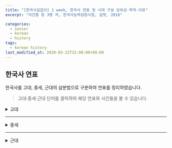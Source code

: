 ```yaml
---
title: "[한국사길잡이] 1 week, 한국사 연표 및 시대 구분 당위성·목적·이유"
excerpt: "이건홍 등 3명 저, 한국사능력검정시험, 길벗, 2016"

categories:
  - senior
  - korean
  - history
tags:
  - korean history
last_modified_at: 2020-03-22T15:00:00+09:00
---  
```


## 한국사 연표  

한국사를 고대, 중세, 근대의 삼분법으로 구분하여 연표를 정리하였습니다.  


> 고대·중세·근대 단어를 클릭하여 해당 연표와 사건들을 볼 수 있습니다.  

<details>
<summary>고대</summary>
<div markdown="1">
고대는 선사시대부터 고조선의 건국 그리고 고려가 건국되기 이전의 남북국 시대까지로 분류하였습니다.
<details>
<summary>구석기·신석기 시대의 모습</summary>
<div markdown="1">

|시기|사건|
|---------|-------------------|
|약 70만 년 전|구석기 시대 시작|
|기원전 8000년경|신석기 시대 시작|

</div>
</details>  

<details>
<summary>청동기·철기 시대의 모습</summary>
<div markdown="1">

|시기|사건|
|---------|-------------------|
|기원전 2233년|고조선 건국(청동기 기반)|
|기원전 2000년 경 ~ 기원전 1500년 경|한반도에 청동기 시대 시작|
|기원전 5세기 경|철기 보급|
|기원전 194년|위만 조선 성립|
|기원전 108년|고조선(위만 조선) 멸망|
|기원전 2세기경|철기의 본격 수용|

</div>
</details>  

<details>
<summary>고조선의 성립과 발전</summary>
<div markdown="1">

|시기|사건|
|---------|-------------------|
|기원전 2333년|고조선 건국|
|기원전 5세기경|철기의 보급|
|기원전 194년|위만 조선 성립|
|기원전 2세기경|철기의 본격 수용|
|기원전 108년|고조선(위만 조선) 멸망|

</div>
</details>

<details>
<summary>여러 나라의 성장</summary>
<div markdown="1">

|시기|사건|
|---------|-------------------|
|기원전 5세기경|한반도에 철기 보급|
|기원전 2세기경|철기의 본격 수용|
|기원전 108년|고조선(위만 조선) 멸망|
|기원전 37년|고구려 건국|

</div>
</details>

<details>
<summary>삼국 및 가야의 성립과 체제 정비</summary>
<div markdown="1">

|시기|사건|
|---------|-------------------|
|기원전 57년|박혁거세, 신라 건국|
|기원전 37년|주몽, 고구려 건국|
|기원전 18년|온조, 백제 건국|
|42년|김수로, 금관가야 건국|
|260년|백제 고이왕, 16관등과 공복 제정|

</div>
</details>

<details>
<summary>삼국 및 가야의 발전과 항쟁</summary>
<div markdown="1">

|시기|사건|
|---------|-------------------|
|313년|고구려 미천왕, 낙랑군 축출|
|371년|백체 근초고왕, 평양성 공격|
|372년|고구려, 불교 수용, 태학 설치|
|384년|백제, 불교 수용|
|400년|고구려, 신라에 침입한 왜구 격퇴|
|427년|고구려, 평양 천도|
|494년|고구려, 부여 멸망시킴|
|512년|신라 이사부, 우산국 정복|
|532년|신라, 금관가야 병합|
|538년|백제, 사비 천도|
|554년|백제 성왕, 관산성 전투에서 전사|
|562년|신라, 대가야 정복|

</div>
</details>

<details>
<summary>고구려의 대외 항쟁과 신라의 삼국 통일</summary>
<div markdown="1">

|시기|사건|
|---------|-------------------|
|612년|고구려, 살수 대첩|
|645년|고구려, 안시성 싸움 승리|
|660년|백제 멸망|
|668년|고구려 멸망|
|675년|매소성 전투|
|676년|신라, 삼국 통일|
|698년|발해 건국|

</div>
</details>

<details>
<summary>삼국의 경제와 사회</summary>
<div markdown="1">

|시기|사건|
|---------|-------------------|
|194년|고구려, 진대법 실시|
|260년|백제, 16관등과 공복 제정|
|502년|신라, 우경 실시|

</div>
</details>

<details>
<summary>삼국의 문화</summary>
<div markdown="1">

|시기|사건|
|---------|-------------------|
|372년|고구려, 불교 수용|
|384년|백제, 불교 수용|
|527년|신라, 불교 공인|
|545년|신라, 『국사』 편찬|
|552년|백제, 일본에 불교 전파|
|647년|신라, 첨성대 건립|

</div>
</details>

<details>
<summary>남북국의 성립과 발전</summary>
<div markdown="1">

|시기|사건|
|---------|-------------------|
|654년|신라, 무영왕 즉위|
|685년|신문왕, 9주 5소경 설치|
|687년|신문왕, 관료전 지급|
|689년|신문왕, 녹읍 폐지|
|698년|대조영, 발해 건국|
|732년|발해 장문휴, 당의 산둥 지방 공격|
|757년|경덕왕, 녹읍 부활|
|828년|장보고, 청해진 설치|

</div>
</details>

<details>
<summary>남북국의 사회, 경제, 문화</summary>
<div markdown="1">

|시기|사건|
|---------|-------------------|
|682년|신라, 국학 설치|
|687년|신문왕, 관료전 지급|
|722년|신라, 정전 지급|
|727년|혜초, 『왕오천축국전』집필|
|751년|신라, 불국사와 석굴암 중창|
|771년|신라, 성덕 대왕 신종 주조|
|788년|신라, 독서삼품과 설치|
|828년|장보고, 청해진 설치|

</div>
</details>

<details>
<summary>신라 말의 동요와 후삼국의 성립</summary>
<div markdown="1">

|시기|사건|
|---------|-------------------|
|780년|혜공왕 피살|
|788년|원성왕, 독서삼품과 설치|
|822년|김헌창의 난|
|828년|장보고, 청해진 설치|
|846년|장보고의 난|
|889년|원종·애노의 난|
|900년|견훤, 후백제 건국|
|901년|궁예, 후고구려 건국|
|918년|왕건, 고려 건국|

</div>
</details>


</div>
</details>  

- - -

<details>
<summary>중세</summary>
<div markdown="1">  
중세는 고려를 전후로 하는 시기로 분류하였습니다.  
또한 근세를 중세에 포함시켰습니다.

<details>
<summary>고려의 건국과 귀족 사회의 발전</summary>
<div markdown="1">

|시기|사건|
|---------|-------------------|
|918년|왕권, 고려 건국|
|926년|발해 멸망|
|936년|고려, 후삼국 통일|
|943년|태조, 훈요 10조 남김|
|956년|광종, 노비안검법 실시|
|958년|광종, 과거제 실시|
|983년|성종, 12목 설치|

</div>
</details>

<details>
<summary>문벌 귀족 사회와 무신 정권</summary>
<div markdown="1">

|시기|사건|
|---------|-------------------|
|1126년|이자겸의 난|
|1135년|묘청의 서경 천도 운동|
|1170년|무신 정변|
|1174년|서경 유수 조위총의 난|
|1176년|망이·망소이의 난|
|1193년|김사미·효심의 난|
|1196년|최충헌 집권|
|1198년|만적의 난|

</div>
</details>

<details>
<summary>고려의 대외 관계와 고려 후기의 정치 변화</summary>
<div markdown="1">

|시기|사건|
|---------|-------------------|
|993년|거란의 1차 침입|
|1019년|귀주 대첩|
|1033년|천리 장성 축조|
|1107년|윤관, 동북 9성 축조|
|1231년|몽골의 1차 침입|
|1232년|최우, 강화 천도|
|1270년|개경 환도, 삼별초의 대응 항쟁|
|1356년|공민왕, 쌍성총관부 탈환|
|1388년|이성계, 위화도 회군|
|1389년|박위, 쓰시마 섬 정벌|
|1391년|과전법 실시|

</div>
</details>

<details>
<summary>고려의 경제와 사회</summary>
<div markdown="1">

|시기|사건|
|---------|-------------------|
|976년|전시과 시행|
|996년|견원중보 주조|
|1076년|경정 전시과 시행, 관제 개혁|
|1102년|해동통보 주조|
|1363년|문익점, 목화씨 전래|

</div>
</details>

<details>
<summary>고려의 문화</summary>
<div markdown="1">

|시기|사건|
|---------|-------------------|
|958년|과거제 시행|
|1145년|삼국사기 편찬|
|1190년|지눌, 수선사 결성|
|1234년|상정고금예문 간행|
|1251년|팔만대장경 완성|
|1377년|직지심체요절 인쇄|

</div>
</details>

<details>
<summary>조선의 건국과 통치 체제의 정비</summary>
<div markdown="1">

|시기|사건|
|---------|-------------------|
|1387년|철령위 사건|
|1388년|위화도 회군|
|1391년|과전법 실시|
|1392년|조선 건국|
|1394년|한양 천도|
|1401년|신문고 설치|
|1453년|계유정란|
|1485년|경국대전 반포|

</div>
</details>

<details>
<summary>사림의 성장과 성리학적 질서의 확산</summary>
<div markdown="1">

|시기|사건|
|---------|-------------------|
|1459년|김종직의 관직 진출|
|1498년|무오사화|
|1504년|감자사화|
|1515년|조광조의 관직 진출|
|1519년|기묘사화|
|1545년|음사사화|
|1575년|동서 분당|

</div>
</details>

<details>
<summary>조선의 경제와 사회</summary>
<div markdown="1">

|시기|사건|
|---------|-------------------|
|1391년|과전법 실시|
|1412년|시전 설치|
|1413년|호패법 실시|
|1428년|유향소 복설|
|1448년|사창제 실시|
|1466년|관수 관급제 실시|
|1485년|오가작통법 시행|
|1517년|조광조, 여씨향약 시행|
|1559년|임꺽정의 난|

</div>
</details>

<details>
<summary>조선 전기의 문화</summary>
<div markdown="1">

|시기|사건|
|---------|-------------------|
|1395년|천상열차분야지도 제작|
|1402년|혼일강리역대국도지도 제작|
|1432년|삼강행실도 간행|
|1434년|앙부일구 제작|
|1441년|측우기 제작|
|1444년|칠정산 편찬|
|1446년|훈민정음 반포|
|1447년|몽유도원도 제작|
|1481년|동국여지승람 편찬|
|1485년|경국대전 간행|
|1493년|악학궤범 편찬|

</div>
</details>

<details>
<summary>임진왜란의 발발과 전쟁 피해 복구</summary>
<div markdown="1">

|시기|사건|
|---------|-------------------|
|1419년|쓰시마 섬 정벌|
|1443년|4군 개척|
|1449년|6진 개척|
|1510년|3포 왜란|
|1555년|을묘왜변|
|1592년 4월|임진왜란 발발|
|1592년 5월|옥포 해전|
|1593년|평양성 탈환|
|1593년|훈련도감 설치|
|1594년|속오법 시행|
|1597년 1월|정유재란|
|1597년 10월|명량 대첩|
|1604년|사명 대사 유정, 탐적사로 일본 파견|
|1609년|기유약조(일본과 재수교)|
|1616년|후금 건국|

</div>
</details>

<details>
<summary>광해군의 중립 외교와 병자호란</summary>
<div markdown="1">

|시기|사건|
|---------|-------------------|
|1608년|광해군 즉위, 대동법 시행|
|1609년|기유약조 체결|
|1610년|동의보감 편찬|
|1618년|인목 대비 유폐, 강홍립 파병|
|1623년|인조반정|
|1624년|이괄의 난|
|1627년|정묘호란|
|1636년|병자호란|
|1712년|백두산 정계비 건립|

</div>
</details>



</div>
</details>

- - -

<details>
<summary>근대</summary>
<div markdown="1">  
근대는 흥선대원군의 집권부터 정리하였고, 근대의 연장선상에서 당대의 역사인 현대 까지도 포함하였습니다.



</div>
</details>
